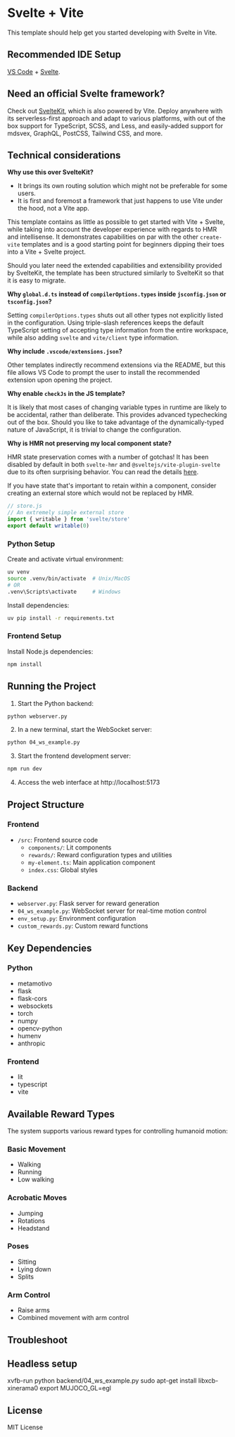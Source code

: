 # Svelte + Vite

This template should help get you started developing with Svelte in Vite.

## Recommended IDE Setup

[VS Code](https://code.visualstudio.com/) + [Svelte](https://marketplace.visualstudio.com/items?itemName=svelte.svelte-vscode).

## Need an official Svelte framework?

Check out [SvelteKit](https://github.com/sveltejs/kit#readme), which is also powered by Vite. Deploy anywhere with its serverless-first approach and adapt to various platforms, with out of the box support for TypeScript, SCSS, and Less, and easily-added support for mdsvex, GraphQL, PostCSS, Tailwind CSS, and more.

## Technical considerations

**Why use this over SvelteKit?**

- It brings its own routing solution which might not be preferable for some users.
- It is first and foremost a framework that just happens to use Vite under the hood, not a Vite app.

This template contains as little as possible to get started with Vite + Svelte, while taking into account the developer experience with regards to HMR and intellisense. It demonstrates capabilities on par with the other `create-vite` templates and is a good starting point for beginners dipping their toes into a Vite + Svelte project.

Should you later need the extended capabilities and extensibility provided by SvelteKit, the template has been structured similarly to SvelteKit so that it is easy to migrate.

**Why `global.d.ts` instead of `compilerOptions.types` inside `jsconfig.json` or `tsconfig.json`?**

Setting `compilerOptions.types` shuts out all other types not explicitly listed in the configuration. Using triple-slash references keeps the default TypeScript setting of accepting type information from the entire workspace, while also adding `svelte` and `vite/client` type information.

**Why include `.vscode/extensions.json`?**

Other templates indirectly recommend extensions via the README, but this file allows VS Code to prompt the user to install the recommended extension upon opening the project.

**Why enable `checkJs` in the JS template?**

It is likely that most cases of changing variable types in runtime are likely to be accidental, rather than deliberate. This provides advanced typechecking out of the box. Should you like to take advantage of the dynamically-typed nature of JavaScript, it is trivial to change the configuration.

**Why is HMR not preserving my local component state?**

HMR state preservation comes with a number of gotchas! It has been disabled by default in both `svelte-hmr` and `@sveltejs/vite-plugin-svelte` due to its often surprising behavior. You can read the details [here](https://github.com/sveltejs/svelte-hmr/tree/master/packages/svelte-hmr#preservation-of-local-state).

If you have state that's important to retain within a component, consider creating an external store which would not be replaced by HMR.

```js
// store.js
// An extremely simple external store
import { writable } from 'svelte/store'
export default writable(0)
```

### Python Setup
Create and activate virtual environment:
```bash
uv venv
source .venv/bin/activate  # Unix/MacOS
# OR
.venv\Scripts\activate     # Windows
```

Install dependencies:
```bash
uv pip install -r requirements.txt
```

### Frontend Setup
Install Node.js dependencies:
```bash
npm install
```

## Running the Project

1. Start the Python backend:
```bash
python webserver.py
```

2. In a new terminal, start the WebSocket server:
```bash
python 04_ws_example.py
```

3. Start the frontend development server:
```bash
npm run dev
```

4. Access the web interface at http://localhost:5173

## Project Structure

### Frontend
- `/src`: Frontend source code
  - `components/`: Lit components
  - `rewards/`: Reward configuration types and utilities
  - `my-element.ts`: Main application component
  - `index.css`: Global styles

### Backend
- `webserver.py`: Flask server for reward generation
- `04_ws_example.py`: WebSocket server for real-time motion control
- `env_setup.py`: Environment configuration
- `custom_rewards.py`: Custom reward functions

## Key Dependencies

### Python
- metamotivo
- flask
- flask-cors
- websockets
- torch
- numpy
- opencv-python
- humenv
- anthropic

### Frontend
- lit
- typescript
- vite

## Available Reward Types

The system supports various reward types for controlling humanoid motion:

### Basic Movement
- Walking
- Running
- Low walking

### Acrobatic Moves
- Jumping
- Rotations
- Headstand

### Poses
- Sitting
- Lying down
- Splits

### Arm Control
- Raise arms
- Combined movement with arm control

## Troubleshoot

## Headless setup
xvfb-run python backend/04_ws_example.py
sudo apt-get install libxcb-xinerama0
export MUJOCO_GL=egl


## License

MIT License



